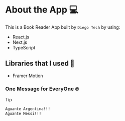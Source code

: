 # About the App 💻

This is a Book Reader App built by `Diego Tech` by using:

- React.js
- Next.js
- TypeScript

## Libraries that I used 🚀

- Framer Motion

### One Message for EveryOne 🔥

> [!TIP]
> ```bash
> Aguante Argentina!!!
> Aguante Messi!!!
> ```